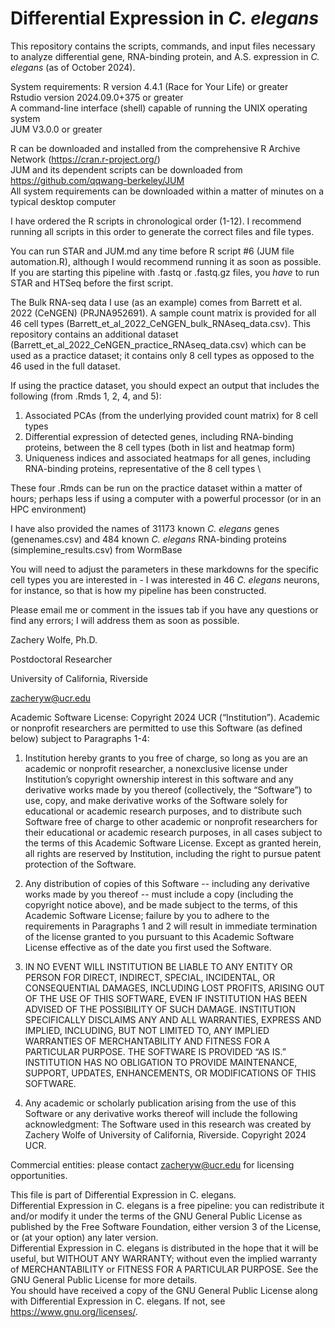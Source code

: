 # Differential Expression in *C. elegans*
This repository contains the scripts, commands, and input files necessary to analyze differential gene, RNA-binding protein, and A.S. expression in *C. elegans* (as of October 2024).

System requirements:
R version 4.4.1 (Race for Your Life) or greater \
Rstudio version 2024.09.0+375 or greater \
A command-line interface (shell) capable of running the UNIX operating system \
JUM V3.0.0 or greater

R can be downloaded and installed from the comprehensive R Archive Network (https://cran.r-project.org/) \
JUM and its dependent scripts can be downloaded from https://github.com/qqwang-berkeley/JUM \
All system requirements can be downloaded within a matter of minutes on a typical desktop computer

I have ordered the R scripts in chronological order (1-12). I recommend running all scripts in this order to generate the correct files and file types.

You can run STAR and JUM.md any time before R script #6 (JUM file automation.R), although I would recommend running it as soon as possible. If you are starting this pipeline with .fastq or .fastq.gz files, you *have* to run STAR and HTSeq before the first script.

The Bulk RNA-seq data I use (as an example) comes from Barrett et al. 2022 (CeNGEN) (PRJNA952691). A sample count matrix is provided for all 46 cell types (Barrett_et_al_2022_CeNGEN_bulk_RNAseq_data.csv). This repository contains an additional dataset (Barrett_et_al_2022_CeNGEN_practice_RNAseq_data.csv) which can be used as a practice dataset; it contains only 8 cell types as opposed to the 46 used in the full dataset.

If using the practice dataset, you should expect an output that includes the following (from .Rmds 1, 2, 4, and 5):
1. Associated PCAs (from the underlying provided count matrix) for 8 cell types
2. Differential expression of detected genes, including RNA-binding proteins, between the 8 cell types (both in list and heatmap form)
3. Uniqueness indices and associated heatmaps for all genes, including RNA-binding proteins, representative of the 8 cell types \

These four .Rmds can be run on the practice dataset within a matter of hours; perhaps less if using a computer with a powerful processor (or in an HPC environment)

I have also provided the names of 31173 known *C. elegans* genes (genenames.csv) and 484 known *C. elegans* RNA-binding proteins (simplemine_results.csv) from WormBase

You will need to adjust the parameters in these markdowns for the specific cell types you are interested in - I was interested in 46 *C. elegans* neurons, for instance, so that is how my pipeline has been constructed.

Please email me or comment in the issues tab if you have any questions or find any errors; I will address them as soon as possible.

Zachery Wolfe, Ph.D.

Postdoctoral Researcher

University of California, Riverside

zacheryw@ucr.edu

Academic Software License: Copyright 2024 UCR (“Institution”). Academic or nonprofit researchers are permitted to use this Software (as defined below) subject to Paragraphs 1-4:

1. Institution hereby grants to you free of charge, so long as you are an academic or nonprofit researcher, a nonexclusive license under Institution’s copyright ownership interest in this software and any derivative works made by you thereof (collectively, the “Software”) to use, copy, and make derivative works of the Software solely for educational or academic research purposes, and to distribute such Software free of charge to other academic or nonprofit researchers for their educational or academic research purposes, in all cases subject to the terms of this Academic Software License. Except as granted herein, all rights are reserved by Institution, including the right to pursue patent protection of the Software.

2. Any distribution of copies of this Software -- including any derivative works made by you thereof -- must include a copy (including the copyright notice above), and be made subject to the terms, of this Academic Software License; failure by you to adhere to the requirements in Paragraphs 1 and 2 will result in immediate termination of the license granted to you pursuant to this Academic Software License effective as of the date you first used the Software.

3. IN NO EVENT WILL INSTITUTION BE LIABLE TO ANY ENTITY OR PERSON FOR DIRECT, INDIRECT, SPECIAL, INCIDENTAL, OR CONSEQUENTIAL DAMAGES, INCLUDING LOST PROFITS, ARISING OUT OF THE USE OF THIS SOFTWARE, EVEN IF INSTITUTION HAS BEEN ADVISED OF THE POSSIBILITY OF SUCH DAMAGE. INSTITUTION SPECIFICALLY DISCLAIMS ANY AND ALL WARRANTIES, EXPRESS AND IMPLIED, INCLUDING, BUT NOT LIMITED TO, ANY IMPLIED WARRANTIES OF MERCHANTABILITY AND FITNESS FOR A PARTICULAR PURPOSE. THE SOFTWARE IS PROVIDED “AS IS.” INSTITUTION HAS NO OBLIGATION TO PROVIDE MAINTENANCE, SUPPORT, UPDATES, ENHANCEMENTS, OR MODIFICATIONS OF THIS SOFTWARE.

4. Any academic or scholarly publication arising from the use of this Software or any derivative works thereof will include the following acknowledgment:  The Software used in this research was created by Zachery Wolfe of University of California, Riverside. Copyright 2024 UCR.

Commercial entities: please contact zacheryw@ucr.edu for licensing opportunities.

This file is part of Differential Expression in C. elegans. \
Differential Expression in C. elegans is a free pipeline: you can redistribute it and/or modify it under the terms of the GNU General Public License as published by the Free Software Foundation, either version 3 of the License, or (at your option) any later version. \
Differential Expression in C. elegans is distributed in the hope that it will be useful, but WITHOUT ANY WARRANTY; without even the implied warranty of MERCHANTABILITY or FITNESS FOR A PARTICULAR PURPOSE. See the GNU General Public License for more details. \
You should have received a copy of the GNU General Public License along with Differential Expression in C. elegans. If not, see <https://www.gnu.org/licenses/>.

